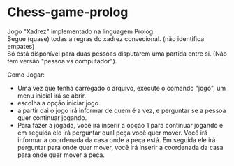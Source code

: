 # Chess-game-prolog

Jogo "Xadrez" implementado na linguagem Prolog.  
Segue (quase) todas a regras do xadrez convecional. (não identifica empates)  
Só está disponível para duas pessoas disputarem uma partida entre si. (Não tem versão "pessoa vs computador").  

Como Jogar:
- Uma vez que tenha carregado o arquivo, execute o comando "jogo", um menu inicial irá se abrir.
- escolha a opção iniciar jogo.
- a partir dai o jogo irá informar de quem é a vez, e perguntar se a pessoa quer continuar jogando.
- Para fazer a jogada, você irá inserir a opção 1 para continuar jogando e em seguida ele irá perguntar qual peça você quer mover. Você irá informar a coordenada da casa onde a peça está. Em seguida ele irá perguntar para onde quer mover, você irá inserir a coordenada da casa para onde quer mover a peça.
